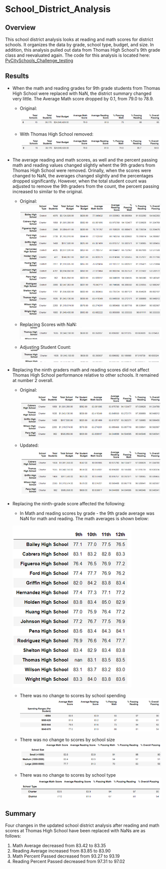 # School_District_Analysis

## Overview
This school district analysis looks at reading and math scores for district schools. It organizes the data by grade, school type, budget, and size. In addition, this analysis pulled out data from Thomas High School's 9th grade class and reevaluated again. The code for this analysis is located here: [PyCitySchools_Challenge_testing](PyCitySchools_Challenge_testing.ipynb)

## Results

* When the math and reading grades for 9th grade students from Thomas High School were replaced with NaN, the district summary changed very little. The Average Math score dropped by 0.1, from 79.0 to 78.9.
   * Original:
![district_summary](Resources/district_summary.PNG)

   * With Thomas High School removed:
![district_summary_noTHS](Resources/district_summary_noTHS.PNG)


* The average reading and math scores, as well and the percent passing math and reading values changed slightly whent the 9th graders from Thomas High School were removed. Orinally, when the scores were changed to NaN, the averages changed slightly and the percentages dropped significantly. However, when the total student count was adjusted to remove the 9th graders from the count, the percent passing increased to similar to the original.
   * Original:
![per_school_summary](Resources/per_school_summary.PNG)

   * Replacing Scores with NaN:
![per_school_sum_noTHS](Resources/per_school_sum_noTHS.png)

   * Adjusting Student Count:
![per_school_sum_noTHS_adjPer](Resources/per_school_sum_noTHS_adjPer.png)

* Replacing the ninth graders math and reading scores did not affect Thomas High School performance relative to other schools. It remained at number 2 overall.

   * Original:
![Top5](Resources/Top5.PNG)

   * Updated:
![Top5_noTHS](Resources/Top5_noTHS.PNG)

* Replacing the ninth-grade score affected the following:
    
    * In Math and reading scores by grade - the 9th grade average was NaN for math and reading. The math averages is shown below:
    
    ![MathbyGrade_noTHS](Resources/MathbyGrade_noTHS.PNG)
    
    * There was no change to scores by school spending
    ![GradebySpend_noTHS](Resources/GradebySpend_noTHS.PNG)
    
    * There was no change to scores by school size
    ![GradebySize_noTHS](Resources/GradebySize_noTHS.PNG)
    
    * There was no change to scores by school type
    ![GradeByType_noTHS](Resources/GradeByType_noTHS.PNG)
    
## Summary
Four changes in the updated school district analysis after reading and math scores at Thomas High School have been replaced with NaNs are as follows:

1. Math Average decreased from 83.42 to 83.35 
2. Reading Average increased from 83.85 to 83.90
3. Math Percent Passed decreased from 93.27 to 93.19
4. Reading Percent Passed decreased from 97.31 to 97.02
    
